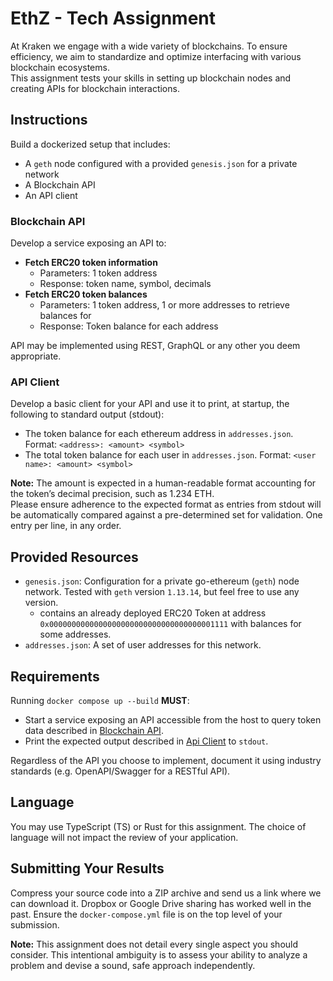 # EthZ - Tech Assignment

At Kraken we engage with a wide variety of blockchains. To ensure efficiency, we aim to standardize and optimize interfacing with various blockchain ecosystems.\
This assignment tests your skills in setting up blockchain nodes and creating APIs for blockchain interactions.

## Instructions

Build a dockerized setup that includes:
- A `geth` node configured with a provided `genesis.json` for a private network
- A Blockchain API
- An API client

### Blockchain API
Develop a service exposing an API to:
- **Fetch ERC20 token information**
    - Parameters: 1 token address
    - Response: token name, symbol, decimals
- **Fetch ERC20 token balances**
    - Parameters: 1 token address, 1 or more addresses to retrieve balances for
    - Response: Token balance for each address

API may be implemented using REST, GraphQL or any other you deem appropriate.

### API Client
Develop a basic client for your API and use it to print, at startup, the following to standard output (stdout):
- The token balance for each ethereum address in `addresses.json`. Format: `<address>: <amount> <symbol>`
- The total token balance for each user in `addresses.json`. Format: `<user name>: <amount> <symbol>`

**Note:** The amount is expected in a human-readable format accounting for the token’s decimal precision, such as 1.234 ETH.\
Please ensure adherence to the expected format as entries from stdout will be automatically compared against a pre-determined set for validation. One entry per line, in any order.

## Provided Resources
- `genesis.json`: Configuration for a private go-ethereum (`geth`) node network. Tested with `geth` version `1.13.14`, but feel free to use any version.
    - contains an already deployed ERC20 Token at address `0x0000000000000000000000000000000000001111` with balances for some addresses.
- `addresses.json`: A set of user addresses for this network.

## Requirements
Running `docker compose up --build` **MUST**:
- Start a service exposing an API accessible from the host to query token data described in [Blockchain API](#blockchain-api).
- Print the expected output described in [Api Client](#api-client) to `stdout`.

Regardless of the API you choose to implement, document it using industry standards (e.g. OpenAPI/Swagger for a RESTful API).

## Language
You may use TypeScript (TS) or Rust for this assignment. The choice of language will not impact the review of your application.

## Submitting Your Results
Compress your source code into a ZIP archive and send us a link where we can download it. Dropbox or Google Drive sharing has worked well in the past. Ensure the `docker-compose.yml` file is on the top level of your submission.

**Note:** This assignment does not detail every single aspect you should consider. This intentional ambiguity is to assess your ability to analyze a problem and devise a sound, safe approach independently.
